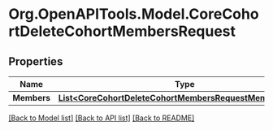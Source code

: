 # Org.OpenAPITools.Model.CoreCohortDeleteCohortMembersRequest

## Properties

Name | Type | Description | Notes
------------ | ------------- | ------------- | -------------
**Members** | [**List&lt;CoreCohortDeleteCohortMembersRequestMembersInner&gt;**](CoreCohortDeleteCohortMembersRequestMembersInner.md) |  | 

[[Back to Model list]](../README.md#documentation-for-models) [[Back to API list]](../README.md#documentation-for-api-endpoints) [[Back to README]](../README.md)

